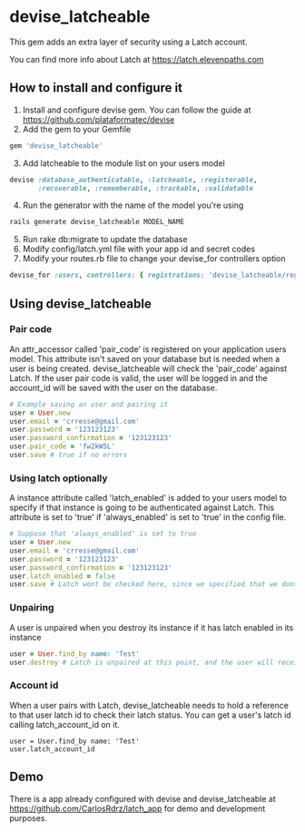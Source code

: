 # devise_latcheable
This gem adds an extra layer of security using a Latch account.

You can find more info about Latch at https://latch.elevenpaths.com

## How to install and configure it

1. Install and configure devise gem. You can follow the guide at https://github.com/plataformatec/devise
2. Add the gem to your Gemfile
```ruby
gem 'devise_latcheable'
```
3. Add latcheable to the module list on your users model
```ruby
devise :database_authenticatable, :latcheable, :registerable,
       :recoverable, :rememberable, :trackable, :validatable
```
4. Run the generator with the name of the model you're using
```bash
rails generate devise_latcheable MODEL_NAME
```
5. Run rake db:migrate to update the database
6. Modify config/latch.yml file with your app id and secret codes
7. Modify your routes.rb file to change your devise_for controllers option
```ruby
devise_for :users, controllers: { registrations: 'devise_latcheable/registrations' }
```

## Using devise_latcheable

### Pair code
An attr_accessor called 'pair_code' is registered on your application users model. This attribute isn't saved on your database but is needed when a user is being created. devise_latcheable will check the 'pair_code' against Latch. If the user pair code is valid, the user will be logged in and the account_id will be saved with the user on the database.
```ruby
# Example saving an user and pairing it
user = User.new
user.email = 'crresse@gmail.com'
user.password = '123123123'
user.password_confirmation = '123123123'
user.pair_code = 'fw2kW5L'
user.save # true if no errors
```

### Using latch optionally
A instance attribute called 'latch_enabled' is added to your users model to specify if that instance is going to be authenticated against Latch. This attribute is set to 'true' if 'always_enabled' is set to 'true' in the config file.
```ruby
# Suppose that 'always_enabled' is set to true
user = User.new
user.email = 'crresse@gmail.com'
user.password = '123123123'
user.password_confirmation = '123123123'
user.latch_enabled = false
user.save # Latch wont be checked here, since we specified that we dont want it enabled
```

### Unpairing
A user is unpaired when you destroy its instance if it has latch enabled in its instance
```ruby
user = User.find_by name: 'Test'
user.destroy # Latch is unpaired at this point, and the user will receive a notification in it latch app
```

### Account id
When a user pairs with Latch, devise_latcheable needs to hold a reference to that user latch id to check their latch status. You can get a user's latch id calling latch_account_id on it.
```
user = User.find_by name: 'Test'
user.latch_account_id
```

## Demo
There is a app already configured with devise and devise_latcheable at https://github.com/CarlosRdrz/latch_app for demo and development purposes.
